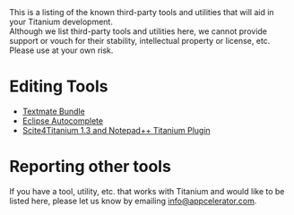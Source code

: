 <summary>
    This is a listing of the known third-party tools and utilities that will aid in your Titanium development.
</summary>

<warning>
    Although we list third-party tools and utilities here, we cannot provide support or vouch for their stability, intellectual property or license, etc. Please use at your own risk.
</warning>

# Editing Tools

* [Textmate Bundle](http://developer.appcelerator.com/blog/2010/06/titanium-mobile-textmate-bundle.html)
* [Eclipse Autocomplete](http://jameslow.com/2010/05/31/titanium-autocomplete-eclipse/)
* [Scite4Titanium 1.3 and Notepad++ Titanium Plugin](http://docs.google.com/View?id=dfrprrw7_19cvmjqkck)

# Reporting other tools

If you have a tool, utility, etc. that works with Titanium and would like to be listed here, please let us know by emailing info@appcelerator.com.

